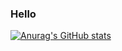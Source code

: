 ### Hello

[![Anurag's GitHub stats](https://github-readme-stats.vercel.app/api?username=voltrare&show_icons=true&hide_border=true&border_radius=10&bg_color=000000&icon_color=4dffb5&title_color=f12271&text_color=d4d4d4)](https://github.com/anuraghazra/github-readme-stats)
